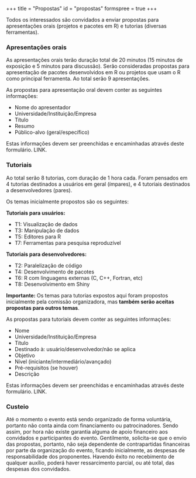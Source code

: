 +++
title = "Propostas"
id = "propostas"
formspree = true
+++

Todos os interessados são convidados a enviar propostas para
apresentações orais (projetos e pacotes em R) e tutorias (diversas
ferramentas).

### Apresentações orais

As apresentações orais terão duração total de 20 minutos (15 minutos de
exposição e 5 minutos para discussão). Serão consideradas propostas para
apresentação de pacotes desenvolvidos em R ou projetos que usam o R como
principal ferramenta. Ao total serão 9 apresentações.

As propostas para apresentação oral devem conter as seguintes
informações:

- Nome do apresentador
- Universidade/Instituição/Empresa
- Título
- Resumo
- Público-alvo (geral/específico)

Estas informações devem ser preenchidas e encaminhadas através deste
formulário. LINK.

### Tutoriais

Ao total serão 8 tutorias, com duração de 1 hora cada. Foram pensados em
4 tutorias destinados a usuários em geral (ímpares), e 4 tutoriais
destinados a desenvolvedores (pares).

Os temas inicialmente propostos são os seguintes:

**Tutoriais para usuários:**

- T1: Visualização de dados
- T3: Manipulação de dados
- T5: Editores para R
- T7: Ferramentas para pesquisa reproduzível

**Tutoriais para desenvolvedores:**

- T2: Paralelização de código
- T4: Desenvolvimento de pacotes
- T6: R com linguagens externas (C, C++, Fortran, etc)
- T8: Desenvolvimento em Shiny

**Importante:** Os temas para tutorias expostos aqui foram propostos
inicialmente pela comissão organizadora, mas **também serão aceitas
propostas para outros temas**.

As propostas para tutoriais devem conter as seguintes informações:

- Nome
- Universidade/Instituição/Empresa
- Título
- Destinado à: usuário/desenvolvedor/não se aplica
- Objetivo
- Nível (iniciante/intermediário/avançado)
- Pré-requisitos (se houver)
- Descrição

Estas informações devem ser preenchidas e encaminhadas através deste
formulário. LINK.

### Custeio

Até o momento o evento está sendo organizado de forma voluntária,
portanto não conta ainda com financiamento ou patrocinadores. Sendo
assim, por hora não existe garantia alguma de apoio financeiro aos
convidados e participantes do evento. Gentilmente, solicita-se que o
envio das propostas, portanto, não seja dependente de contrapartidas
financeiras por parte da organização do evento, ficando inicialmente, as
despesas de responsabilidade dos proponentes. Havendo êxito no
recebimento de qualquer auxílio, poderá haver ressarcimento parcial, ou
até total, das despesas dos convidados.
